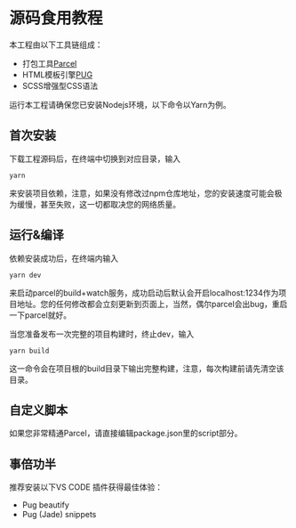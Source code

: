 # 源码食用教程

本工程由以下工具链组成：

- 打包工具[Parcel](https://parceljs.org/)
- HTML模板引擎[PUG](https://pugjs.org/api/getting-started.html)
- SCSS增强型CSS语法


运行本工程请确保您已安装Nodejs环境，以下命令以Yarn为例。

## 首次安装

下载工程源码后，在终端中切换到对应目录，输入

    yarn
来安装项目依赖，注意，如果没有修改过npm仓库地址，您的安装速度可能会极为缓慢，甚至失败，这一切都取决您的网络质量。

## 运行&编译

依赖安装成功后，在终端内输入

    yarn dev

来启动parcel的build+watch服务，成功启动后默认会开启localhost:1234作为项目地址。您的任何修改都会立刻更新到页面上，当然，偶尔parcel会出bug，重启一下parcel就好。

当您准备发布一次完整的项目构建时，终止dev，输入

    yarn build

这一命令会在项目根的build目录下输出完整构建，注意，每次构建前请先清空该目录。

## 自定义脚本

如果您非常精通Parcel，请直接编辑package.json里的script部分。

## 事倍功半

推荐安装以下VS CODE 插件获得最佳体验：

- Pug beautify
- Pug (Jade) snippets

